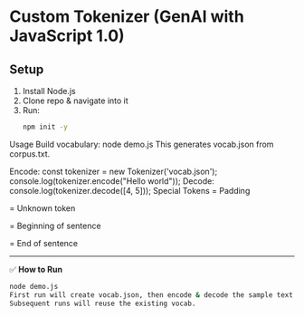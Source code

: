 # Custom Tokenizer (GenAI with JavaScript 1.0)

## Setup
1. Install Node.js  
2. Clone repo & navigate into it  
3. Run:
   ```bash
   npm init -y
Usage
Build vocabulary:
node demo.js
This generates vocab.json from corpus.txt.

Encode: const tokenizer = new Tokenizer('vocab.json');
console.log(tokenizer.encode("Hello world"));
Decode: console.log(tokenizer.decode([4, 5]));
Special Tokens
<PAD> = Padding

<UNK> = Unknown token

<BOS> = Beginning of sentence

<EOS> = End of sentence

---

✅ **How to Run**
```bash
node demo.js
First run will create vocab.json, then encode & decode the sample text.
Subsequent runs will reuse the existing vocab.

